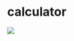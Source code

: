 # calculator
[![](http://developer.android.com/images/brand/en_app_rgb_wo_60.png)](https://play.google.com/store/apps/details?id=info.hugoyu.calculator.android.wear)

